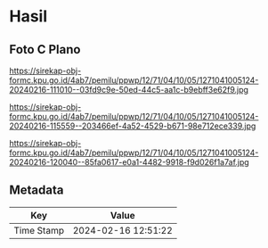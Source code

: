 # Hasil

## Foto C Plano

https://sirekap-obj-formc.kpu.go.id/4ab7/pemilu/ppwp/12/71/04/10/05/1271041005124-20240216-111010--03fd9c9e-50ed-44c5-aa1c-b9ebff3e62f9.jpg

https://sirekap-obj-formc.kpu.go.id/4ab7/pemilu/ppwp/12/71/04/10/05/1271041005124-20240216-115559--203466ef-4a52-4529-b671-98e712ece339.jpg

https://sirekap-obj-formc.kpu.go.id/4ab7/pemilu/ppwp/12/71/04/10/05/1271041005124-20240216-120040--85fa0617-e0a1-4482-9918-f9d026f1a7af.jpg


## Metadata

| Key        | Value               |
| ---------- | ------------------- |
| Time Stamp | 2024-02-16 12:51:22 |



